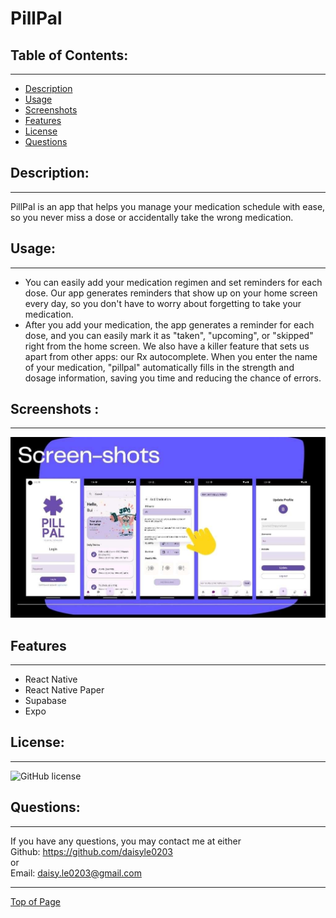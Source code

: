 # PillPal

## Table of Contents:

---

- [Description](#description)
- [Usage](#Usage)
- [Screenshots](#screenshots)
- [Features](#features)
- [License](#license)
- [Questions](#questions)

## Description:

---

PillPal is an app that helps you manage your medication schedule with ease, so you never miss a dose or accidentally take the wrong medication.

## Usage:

---

- You can easily add your medication regimen and set reminders for each dose. Our app generates reminders that show up on your home screen every day, so you don't have to worry about forgetting to take your medication.
- After you add your medication, the app generates a reminder for each dose, and you can easily mark it as "taken", "upcoming", or "skipped" right from the home screen. We also have a killer feature that sets us apart from other apps: our Rx autocomplete. When you enter the name of your medication, "pillpal" automatically fills in the strength and dosage information, saving you time and reducing the chance of errors.

## Screenshots :

---

![Screenshot](./Cohort1/team-d/pill_pal/assets/images/pillpal_screenshot.jpg)


## Features

---

- React Native
- React Native Paper
- Supabase
- Expo

## License:

---

![GitHub license](https://img.shields.io/github/license/Naereen/StrapDown.js.svg)

## Questions:

---

If you have any questions, you may contact me at either <br>
Github: https://github.com/daisyle0203
<br>
or
<br>
Email: [daisy.le0203@gmail.com](mailto:daisy.le0203@gmail.com)

---

[Top of Page](#pillpal)
